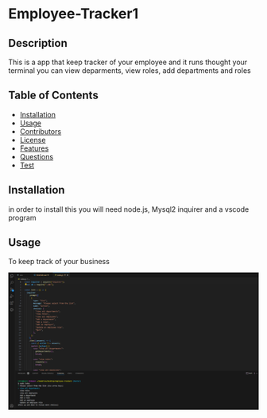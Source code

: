 
  # Employee-Tracker1

  ## Description
  This is a app that keep tracker of your employee and it runs thought your terminal  you can view deparments, view roles, add departments and roles 

  ## Table of Contents
  - [Installation](#installation)
  - [Usage](#usage)
  - [Contributors](#contributors)
  - [License](#license)
  - [Features](#features)
  - [Questions](#questions)
  - [Test](#tests)

  ## Installation
  in order to install this you will need node.js, Mysql2 inquirer and a vscode program

  ## Usage
  To keep track of your business 


  ![Alt text](image.png)